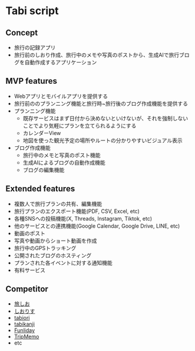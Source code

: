 # Tabi script

## Concept

- 旅行の記録アプリ
- 旅行前のしおり作成、旅行中のメモや写真のポストから、生成AIで旅行ブログを自動作成するアプリケーション

## MVP features

- Webアプリとモバイルアプリを提供する
- 旅行前ののプランニング機能と旅行時~旅行後のブログ作成機能を提供する
- プランニング機能
  - 既存サービスはまず日付から決めないといけないが、それを強制しないことでより気軽にプランを立てられるようにする
  - カレンダーView
  - 地図を使った観光予定の場所やルートの分かりやすいビジュアル表示
- ブログ作成機能
  - 旅行中のメモと写真のポスト機能
  - 生成AIによるブログの自動作成機能
  - ブログの編集機能

## Extended features

- 複数人で旅行プランの共有、編集機能
- 旅行プランのエクスポート機能(PDF, CSV, Excel, etc)
- 各種SNSへの投稿機能(X, Threads, Instagram, Tiktok, etc)
- 他のサービスとの連携機能(Google Calendar, Google Drive, LINE, etc)
- 動画のポスト
- 写真や動画からショート動画を作成
- 旅行中のGPSトラッキング
- 公開されたブログのホスティング
- プランされた各イベントに対する通知機能
- 有料サービス

## Competitor

- [旅しお](https://tabisio.com/)
- [しおりす](https://shiorisu.com/travelguide/)
- [tabiori](https://tabiori.com/)
- [tabikanji](https://tabikanji.com/)
- [Funliday](https://www.funliday.com/jp)
- [TripMemo](https://trip-memo.com/)
- etc
